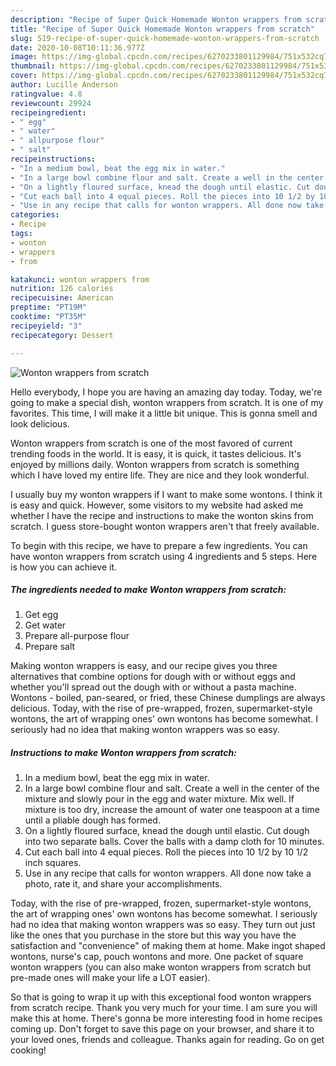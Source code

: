 ```yaml
---
description: "Recipe of Super Quick Homemade Wonton wrappers from scratch"
title: "Recipe of Super Quick Homemade Wonton wrappers from scratch"
slug: 519-recipe-of-super-quick-homemade-wonton-wrappers-from-scratch
date: 2020-10-08T10:11:36.977Z
image: https://img-global.cpcdn.com/recipes/6270233801129984/751x532cq70/wonton-wrappers-from-scratch-recipe-main-photo.jpg
thumbnail: https://img-global.cpcdn.com/recipes/6270233801129984/751x532cq70/wonton-wrappers-from-scratch-recipe-main-photo.jpg
cover: https://img-global.cpcdn.com/recipes/6270233801129984/751x532cq70/wonton-wrappers-from-scratch-recipe-main-photo.jpg
author: Lucille Anderson
ratingvalue: 4.8
reviewcount: 29924
recipeingredient:
- " egg"
- " water"
- " allpurpose flour"
- " salt"
recipeinstructions:
- "In a medium bowl, beat the egg mix in water."
- "In a large bowl combine flour and salt. Create a well in the center of the mixture and slowly pour in the egg and water mixture. Mix well. If mixture is too dry, increase the amount of water one teaspoon at a time until a pliable dough has formed."
- "On a lightly floured surface, knead the dough until elastic. Cut dough into two separate balls. Cover the balls with a damp cloth for 10 minutes."
- "Cut each ball into 4 equal pieces. Roll the pieces into 10 1/2 by 10 1/2 inch squares."
- "Use in any recipe that calls for wonton wrappers. All done now take a photo, rate it, and share your accomplishments."
categories:
- Recipe
tags:
- wonton
- wrappers
- from

katakunci: wonton wrappers from 
nutrition: 126 calories
recipecuisine: American
preptime: "PT19M"
cooktime: "PT35M"
recipeyield: "3"
recipecategory: Dessert

---
```



![Wonton wrappers from scratch](https://img-global.cpcdn.com/recipes/6270233801129984/751x532cq70/wonton-wrappers-from-scratch-recipe-main-photo.jpg)

Hello everybody, I hope you are having an amazing day today. Today, we're going to make a special dish, wonton wrappers from scratch. It is one of my favorites. This time, I will make it a little bit unique. This is gonna smell and look delicious.

Wonton wrappers from scratch is one of the most favored of current trending foods in the world. It is easy, it is quick, it tastes delicious. It's enjoyed by millions daily. Wonton wrappers from scratch is something which I have loved my entire life. They are nice and they look wonderful.

I usually buy my wonton wrappers if I want to make some wontons. I think it is easy and quick. However, some visitors to my website had asked me whether I have the recipe and instructions to make the wonton skins from scratch. I guess store-bought wonton wrappers aren&#39;t that freely available.


To begin with this recipe, we have to prepare a few ingredients. You can have wonton wrappers from scratch using 4 ingredients and 5 steps. Here is how you can achieve it.

<!--inarticleads1-->

##### The ingredients needed to make Wonton wrappers from scratch:

1. Get  egg
1. Get  water
1. Prepare  all-purpose flour
1. Prepare  salt


Making wonton wrappers is easy, and our recipe gives you three alternatives that combine options for dough with or without eggs and whether you&#39;ll spread out the dough with or without a pasta machine. Wontons - boiled, pan-seared, or fried, these Chinese dumplings are always delicious. Today, with the rise of pre-wrapped, frozen, supermarket-style wontons, the art of wrapping ones&#39; own wontons has become somewhat. I seriously had no idea that making wonton wrappers was so easy. 

<!--inarticleads2-->

##### Instructions to make Wonton wrappers from scratch:

1. In a medium bowl, beat the egg mix in water.
1. In a large bowl combine flour and salt. Create a well in the center of the mixture and slowly pour in the egg and water mixture. Mix well. If mixture is too dry, increase the amount of water one teaspoon at a time until a pliable dough has formed.
1. On a lightly floured surface, knead the dough until elastic. Cut dough into two separate balls. Cover the balls with a damp cloth for 10 minutes.
1. Cut each ball into 4 equal pieces. Roll the pieces into 10 1/2 by 10 1/2 inch squares.
1. Use in any recipe that calls for wonton wrappers. All done now take a photo, rate it, and share your accomplishments.


Today, with the rise of pre-wrapped, frozen, supermarket-style wontons, the art of wrapping ones&#39; own wontons has become somewhat. I seriously had no idea that making wonton wrappers was so easy. They turn out just like the ones that you purchase in the store but this way you have the satisfaction and &#34;convenience&#34; of making them at home. Make ingot shaped wontons, nurse&#39;s cap, pouch wontons and more. One packet of square wonton wrappers (you can also make wonton wrappers from scratch but pre-made ones will make your life a LOT easier). 

So that is going to wrap it up with this exceptional food wonton wrappers from scratch recipe. Thank you very much for your time. I am sure you will make this at home. There's gonna be more interesting food in home recipes coming up. Don't forget to save this page on your browser, and share it to your loved ones, friends and colleague. Thanks again for reading. Go on get cooking!
